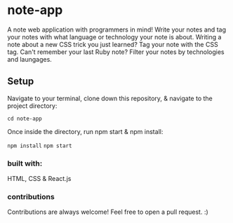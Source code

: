 # note-app 

A note web application with programmers in mind! Write your notes and tag your notes with what language or technology your note is about. Writing a note about a new CSS trick you just learned? Tag your note with the CSS tag. Can't remember your last Ruby note? Filter your notes by technologies and laungages. 

## Setup 

Navigate to your terminal, clone down this repository, & navigate to the project directory:

`cd note-app` 

Once inside the directory, run npm start & npm install: 

`npm install`
`npm start`

### built with: 
HTML, CSS & React.js 

### contributions 
Contributions are always welcome! Feel free to open a pull request. :) 


